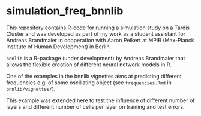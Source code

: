 # simulation_freq_bnnlib

This repository contains R-code for running a simulation study on a Tardis Cluster and was developed as part of my work as a student assistant for Andreas Brandmaier in cooperation with Aaron Peikert at MPIB (Max-Planck Institute of Human Development) in Berlin.

`bnnlib` is a R-package (under development) by Andreas Brandmaier that allows the flexible creation of different neural network models in R. 

One of the examples in the bnnlib vignettes aims at predicting different frequencies e.g. of some oscillating object (see `frequencies.Rmd` in `bnnlib/vignettes/`). 

This example was extended here to test the influence of different number of layers and different number of cells per layer on training and test errors. 
